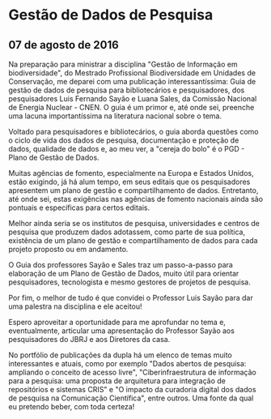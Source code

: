 # Gestão de Dados de Pesquisa
## 07 de agosto de 2016

Na preparação para ministrar a disciplina "Gestão de Informação em biodiversidade", do Mestrado Profissional Biodiversidade em Unidades de Conservação, me deparei com uma publicação interessantíssima: Guia de gestão de dados de pesquisa para bibliotecários e pesquisadores, dos pesquisadores Luis Fernando Sayão e Luana Sales, da Comissão Nacional de Energia Nuclear - CNEN. O guia é um primor e, até onde sei, preenche uma lacuna importantíssima na literatura nacional sobre o tema.

Voltado para pesquisadores e bibliotecários, o guia aborda questões como o ciclo de vida dos dados de pesquisa, documentação e proteção de dados, qualidade de dados e, ao meu ver, a "cereja do bolo" é o PGD - Plano de Gestão de Dados.

Muitas agências de fomento, especialmente na Europa e Estados Unidos, estão exigindo, já há alum tempo, em seus editais que os pesquisadores apresentem um plano de gestão e compartilhamento de dados. Entretanto, até onde sei, estas exigências nas agências de fomento nacionais ainda são pontuais e específicas para certos editais.

Melhor ainda seria se os institutos de pesquisa, universidades e centros de pesquisa que produzem dados adotassem, como
parte de sua política, existência de um plano de gestão e compartilhamento de dados para cada projeto proposto ou em andamento.

O Guia dos professores Sayão e Sales traz um passo-a-passo para elaboração de um Plano de Gestão de Dados, muito útil para orientar pesquisadores, tecnologista e mesmo gestores de projetos de pesquisa.

Por fim, o melhor de tudo é que convidei o Professor Luis Sayão para dar uma palestra na disciplina e ele aceitou!

Espero aproveitar a oportunidade para me aprofundar no tema e, eventualmente, articular uma apresentação do Professor Sayão aos pesquisadores do JBRJ e aos Diretores da casa.

No portfólio de publicações da dupla há um elenco de temas muito interessantes e atuais, como por exemplo "Dados abertos de pesquisa: ampliando o conceito de acesso livre", "Ciberinfraestrutura de informação para a pesquisa: uma proposta de arquitetura para integração de repositórios e sistemas CRIS" e "O impacto da curadoria digital dos dados de pesquisa na Comunicação Científica", entre outros. Uma fonte da qual eu pretendo beber, com toda certeza!
